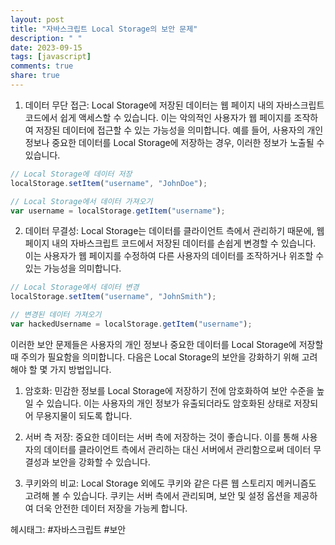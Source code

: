 ```yaml
---
layout: post
title: "자바스크립트 Local Storage의 보안 문제"
description: " "
date: 2023-09-15
tags: [javascript]
comments: true
share: true
---
```


1. 데이터 무단 접근: Local Storage에 저장된 데이터는 웹 페이지 내의 자바스크립트 코드에서 쉽게 액세스할 수 있습니다. 이는 악의적인 사용자가 웹 페이지를 조작하여 저장된 데이터에 접근할 수 있는 가능성을 의미합니다. 예를 들어, 사용자의 개인 정보나 중요한 데이터를 Local Storage에 저장하는 경우, 이러한 정보가 노출될 수 있습니다.

```javascript
// Local Storage에 데이터 저장
localStorage.setItem("username", "JohnDoe");

// Local Storage에서 데이터 가져오기
var username = localStorage.getItem("username");
```

2. 데이터 무결성: Local Storage는 데이터를 클라이언트 측에서 관리하기 때문에, 웹 페이지 내의 자바스크립트 코드에서 저장된 데이터를 손쉽게 변경할 수 있습니다. 이는 사용자가 웹 페이지를 수정하여 다른 사용자의 데이터를 조작하거나 위조할 수 있는 가능성을 의미합니다.

```javascript
// Local Storage에서 데이터 변경
localStorage.setItem("username", "JohnSmith");

// 변경된 데이터 가져오기
var hackedUsername = localStorage.getItem("username");
```

이러한 보안 문제들은 사용자의 개인 정보나 중요한 데이터를 Local Storage에 저장할 때 주의가 필요함을 의미합니다. 다음은 Local Storage의 보안을 강화하기 위해 고려해야 할 몇 가지 방법입니다.

1. 암호화: 민감한 정보를 Local Storage에 저장하기 전에 암호화하여 보안 수준을 높일 수 있습니다. 이는 사용자의 개인 정보가 유출되더라도 암호화된 상태로 저장되어 무용지물이 되도록 합니다.

2. 서버 측 저장: 중요한 데이터는 서버 측에 저장하는 것이 좋습니다. 이를 통해 사용자의 데이터를 클라이언트 측에서 관리하는 대신 서버에서 관리함으로써 데이터 무결성과 보안을 강화할 수 있습니다.

3. 쿠키와의 비교: Local Storage 외에도 쿠키와 같은 다른 웹 스토리지 메커니즘도 고려해 볼 수 있습니다. 쿠키는 서버 측에서 관리되며, 보안 및 설정 옵션을 제공하여 더욱 안전한 데이터 저장을 가능케 합니다.

헤시태그: #자바스크립트 #보안